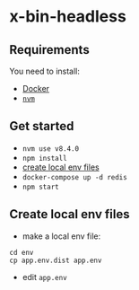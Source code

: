# x-bin-headless

## Requirements

You need to install:

- [Docker](https://www.docker.com/community-edition)
- [`nvm`](https://github.com/creationix/nvm)

## Get started

- `nvm use v8.4.0`
- `npm install`
- [create local env files](#create-local-env-files)
- `docker-compose up -d redis`
- `npm start`

## Create local env files

- make a local env file:

```
cd env
cp app.env.dist app.env
```

- edit `app.env`
